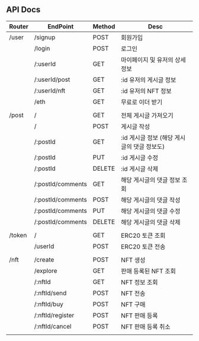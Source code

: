 ## API Docs

| Router | EndPoint          | Method | Desc                                        |
| ------ | ----------------- | ------ | ------------------------------------------- |
| /user  | /signup           | POST   | 회원가입                                    |
|        | /login            | POST   | 로그인                                      |
|        | /:userId          | GET    | 마이페이지 및 유저의 상세정보               |
|        | /:userId/post     | GET    | :id 유저의 게시글 정보                      |
|        | /:userId/nft      | GET    | :id 유저의 NFT 정보                         |
|        | /eth              | GET    | 무료로 이더 받기                            |
|        |                   |        |                                             |
| /post  | /                 | GET    | 전체 게시글 가져오기                        |
|        | /                 | POST   | 게시글 작성                                 |
|        | /:postId          | GET    | :id 게시글 정보 (해당 게시글의 댓글 정보도) |
|        | /:postId          | PUT    | :id 게시글 수정                             |
|        | /:postId          | DELETE | :id 게시글 삭제                             |
|        | /:postId/comments | GET    | 해당 게시글의 댓글 정보 조회                |
|        | /:postId/comments | POST   | 해당 게시글의 댓글 작성                     |
|        | /:postId/comments | PUT    | 해당 게시글의 댓글 수정                     |
|        | /:postId/comments | DELETE | 해당 게시글의 댓글 삭제                     |
|        |                   |        |                                             |
| /token | /                 | GET    | ERC20 토큰 조회                             |
|        | /userId           | POST   | ERC20 토큰 전송                             |
|        |                   |        |                                             |
| /nft   | /create           | POST   | NFT 생성                                    |
|        | /explore          | GET    | 판매 등록된 NFT 조회                        |
|        | /:nftId           | GET    | NFT 정보 조회                               |
|        | /:nftId/send      | POST   | NFT 전송                                    |
|        | /:nftId/buy       | POST   | NFT 구매                                    |
|        | /:nftId/register  | POST   | NFT 판매 등록                               |
|        | /:nftId/cancel    | POST   | NFT 판매 등록 취소                          |
|        |                   |        |                                             |
